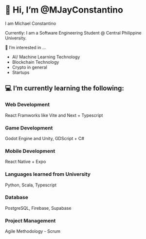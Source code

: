 # 👋 Hi, I’m @MJayConstantino
I am Michael Constantino

Currently: I am a Software Engineering Student @ Central Philippine University.

👀 I’m interested in ...

- AI/ Machine Learning Technology
- Blockchain Technology
- Crypto in general
- Startups

## 💻 I’m currently learning the following:

### Web Development
React Framworks like Vite and Next + Typescript

### Game Development
Godot Engine and Unity, GDScript + C#

### Mobile Development
React Native + Expo

### Languages learned from University
Python, Scala, Typescript

### Database
PostgreSQL, Firebase, Supabase

### Project Management
Agile Methodology - Scrum
